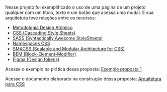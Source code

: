 Nesse projeto foi exemplificado o uso de uma página de um projeto qualquer com um título, texto e um botão que acessa uma modal. E sua arquitetura teve relações entre os recursos:  

- [Metodologia Design Atômico](https://atomicdesign.bradfrost.com/chapter-2/)
- [CSS (Cascading Style Sheets)](https://www.w3.org/Style/CSS/Overview.en.html)
- [SASS (Syntactically Awesome StyleSheets)](https://sass-lang.com/)
- [Namespaces CSS](https://csswizardry.com/2015/03/more-transparent-ui-code-with-namespaces/)
- [SMACSS (Scalable and Modular Architecture for CSS)](http://smacss.com/)
- [BEM (Block-Element-Modifier)](http://getbem.com/)
- [Figma (Design tokens)](https://medium.com/localizalabs/design-tokens-solu%C3%A7%C3%A3o-para-padroniza%C3%A7%C3%A3o-de-estilos-e-alinhamento-entre-designers-e-desenvolvedores-a58d8a3eab3a)

Acesse o exemplo na prática dessa proposta:
[Exemplo proposta 1](https://arquitetura-css.github.io/exemplo-proposta1/module/modal.html)

Acesse o documento elaborado na construção dessa proposta:
[Arquitetura para CSS](https://docs.google.com/presentation/d/1jeDv0iAJrQ9jocTBRTm_CugquknrQU6OuLsgkAkTyHo/edit?usp=sharing)
